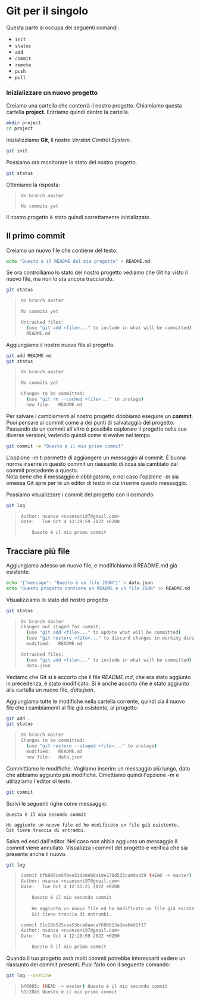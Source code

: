 # Git per il singolo

Questa parte si occupa dei seguenti comandi:
- `init`
- `status`
- `add`
- `commit`
- `remote`
- `push`
- `pull`

### Inizializzare un nuovo progetto

Creiamo una cartella che conterrà il nostro progetto. Chiamiamo questa cartella **project**. Entriamo quindi dentro la cartella.

```bash
mkdir project
cd project
```

Inizializziamo **Git**, il nostro _Version Control System_.

```bash
git init
```

Possiamo ora monitorare lo stato del nostro progetto.

```bash
git status
```

Otteniamo la risposta:

> ```
> On branch master
>
> No commits yet
> ```

Il nostro progetto è stato quindi correttamente inizializzato.

## Il primo commit

Creiamo un nuovo file che contiene del testo.

```bash
echo "Questo è il README del mio progetto" > README.md
```

Se ora controlliamo lo stato del nostro progetto vediamo che Git ha visto il nuovo file, ma non lo sta ancora tracciando.

```bash
git status
```

> ```bash
> On branch master
> 
> No commits yet
> 
> Untracked files:
>   (use "git add <file>..." to include in what will be committed)
> 	README.md
> ```

Aggiungiamo il nostro nuovo file al progetto.

```bash
git add README.md
git status
```

> ```bash
> On branch master
> 
> No commits yet
> 
> Changes to be committed:
>   (use "git rm --cached <file>..." to unstage)
> 	new file:   README.md
> ```

Per salvare i cambiamenti al nostro progetto dobbiamo eseguire un **commit**.
Puoi pensare ai commit come a dei punti di salvataggio del progetto. Passando da un commit all'altro è possibile esplorare il progetto nelle sue diverse versioni, vedendo quindi come si evolve nel tempo.

```bash
git commit -m "Questo è il mio primo commit"
```

L'opzione _-m_ ti permette di aggiungere un messaggio al commit. È buona norma inserire in questo commit un riassunto di cosa sia cambiato dal commit precedente a questo.   
Nota bene che il messaggio è obbligatorio, e nel caso l'opzione _-m_ sia omessa Git apre per te un editor di testo in cui inserire questo messaggio.

Possiamo visualizzare i commit del progetto con il comando

```bash
git log
```

> ```bash
> Author: nsanso <nsansoni97@gmail.com>
> Date:   Tue Oct 4 12:29:59 2022 +0200
> 
>     Questo è il mio primo commit
> 
> ```

## Tracciare più file

Aggiungiamo adesso un nuovo file, e modifichiamo il README.md già esistente.

```bash
echo '{"message": "Questo è un file JSON"}' > data.json
echo "Questo progetto contiene un README e un file JSON" >> README.md
```

Visualizziamo lo stato del nostro progetto

```bash
git status
```

> ```bash
> On branch master
> Changes not staged for commit:
>   (use "git add <file>..." to update what will be committed)
>   (use "git restore <file>..." to discard changes in working directory)
> 	modified:   README.md
> 
> Untracked files:
>   (use "git add <file>..." to include in what will be committed)
> 	data.json
> ```

Vediamo che Git si è accorto che il file _README.md_, che era stato aggiunto in precedenza, è stato modificato. Si è anche accorto che è stato aggiunto alla cartella un nuovo file, _data.json_.

Aggiungiamo tutte le modifiche nella cartella corrente, quindi sia il nuovo file che i cambiamenti al file già esistente, al progetto:

```bash
git add .
git status
```

> ```bash
> On branch master
> Changes to be committed:
>   (use "git restore --staged <file>..." to unstage)
> 	modified:   README.md
> 	new file:   data.json
> ```

Committiamo le modifiche. Vogliamo inserire un messaggio più lungo, dato che abbiamo aggiunto più modifiche. Omettiamo quindi l'opzione _-m_ e utilizziamo l'editor di testo.

```bash
git commit
```

Scrivi le seguenti righe come messaggio:

```text
Questo è il mio secondo commit

Ho aggiunto un nuovo file ed ho modificato un file già esistente.
Git tiene traccia di entrambi.
```

Salva ed esci dall'editor. Nel caso non abbia aggiunto un messaggio il commit viene annullato. Visualizza i commit del progetto e verifica che sia presente anche il nuovo.

```bash
git log
```

> ```bash
> commit bf6095ce5f0ee53de0eb0a19e170d533ca9dad29 (HEAD -> master)
> Author: nsanso <nsansoni97@gmail.com>
> Date:   Tue Oct 4 12:55:21 2022 +0200
> 
>     Questo è il mio secondo commit
>     
>     Ho aggiunto un nuovo file ed ho modificato un file già esistente.
>     Git tiene traccia di entrambi.
> 
> commit 51c28b525caa53bca8aeca7606813a3ea64d1f17
> Author: nsanso <nsansoni97@gmail.com>
> Date:   Tue Oct 4 12:29:59 2022 +0200
> 
>     Questo è il mio primo commit
> ```

Quando il tuo progetto avrà molti commit potrebbe interessarti vedere un riassunto dei commit presenti. Puoi farlo con il seguente comando:

```bash
git log --oneline
```

> ```bash
> bf6095c (HEAD -> master) Questo è il mio secondo commit
> 51c28b5 Questo è il mio primo commit
> ```









